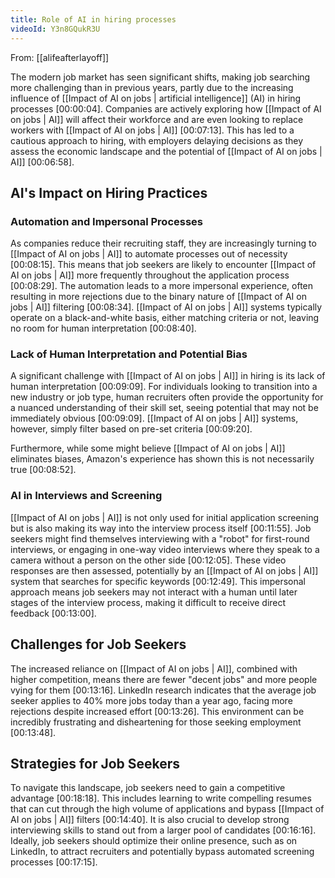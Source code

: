 ```yaml
---
title: Role of AI in hiring processes
videoId: Y3n8GQukR3U
---
```


From: [[alifeafterlayoff]] <br/> 

The modern job market has seen significant shifts, making job searching more challenging than in previous years, partly due to the increasing influence of [[Impact of AI on jobs | artificial intelligence]] (AI) in hiring processes [00:00:04]. Companies are actively exploring how [[Impact of AI on jobs | AI]] will affect their workforce and are even looking to replace workers with [[Impact of AI on jobs | AI]] [00:07:13]. This has led to a cautious approach to hiring, with employers delaying decisions as they assess the economic landscape and the potential of [[Impact of AI on jobs | AI]] [00:06:58].

## AI's Impact on Hiring Practices

### Automation and Impersonal Processes
As companies reduce their recruiting staff, they are increasingly turning to [[Impact of AI on jobs | AI]] to automate processes out of necessity [00:08:15]. This means that job seekers are likely to encounter [[Impact of AI on jobs | AI]] more frequently throughout the application process [00:08:29]. The automation leads to a more impersonal experience, often resulting in more rejections due to the binary nature of [[Impact of AI on jobs | AI]] filtering [00:08:34]. [[Impact of AI on jobs | AI]] systems typically operate on a black-and-white basis, either matching criteria or not, leaving no room for human interpretation [00:08:40].

### Lack of Human Interpretation and Potential Bias
A significant challenge with [[Impact of AI on jobs | AI]] in hiring is its lack of human interpretation [00:09:09]. For individuals looking to transition into a new industry or job type, human recruiters often provide the opportunity for a nuanced understanding of their skill set, seeing potential that may not be immediately obvious [00:09:09]. [[Impact of AI on jobs | AI]] systems, however, simply filter based on pre-set criteria [00:09:20].

Furthermore, while some might believe [[Impact of AI on jobs | AI]] eliminates biases, Amazon's experience has shown this is not necessarily true [00:08:52].

### AI in Interviews and Screening
[[Impact of AI on jobs | AI]] is not only used for initial application screening but is also making its way into the interview process itself [00:11:55]. Job seekers might find themselves interviewing with a "robot" for first-round interviews, or engaging in one-way video interviews where they speak to a camera without a person on the other side [00:12:05]. These video responses are then assessed, potentially by an [[Impact of AI on jobs | AI]] system that searches for specific keywords [00:12:49]. This impersonal approach means job seekers may not interact with a human until later stages of the interview process, making it difficult to receive direct feedback [00:13:00].

## Challenges for Job Seekers

The increased reliance on [[Impact of AI on jobs | AI]], combined with higher competition, means there are fewer "decent jobs" and more people vying for them [00:13:16]. LinkedIn research indicates that the average job seeker applies to 40% more jobs today than a year ago, facing more rejections despite increased effort [00:13:26]. This environment can be incredibly frustrating and disheartening for those seeking employment [00:13:48].

## Strategies for Job Seekers

To navigate this landscape, job seekers need to gain a competitive advantage [00:18:18]. This includes learning to write compelling resumes that can cut through the high volume of applications and bypass [[Impact of AI on jobs | AI]] filters [00:14:40]. It is also crucial to develop strong interviewing skills to stand out from a larger pool of candidates [00:16:16]. Ideally, job seekers should optimize their online presence, such as on LinkedIn, to attract recruiters and potentially bypass automated screening processes [00:17:15].